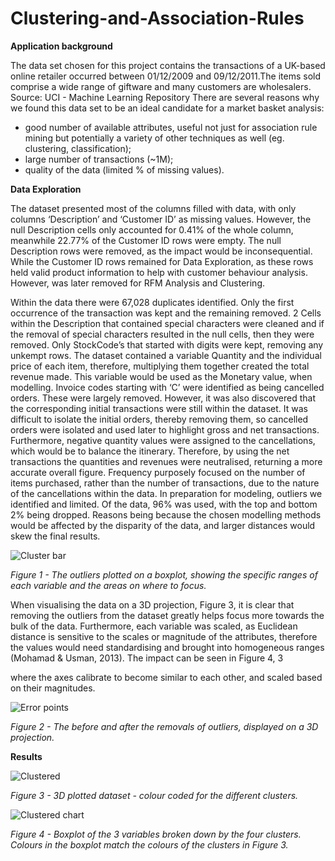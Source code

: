 # Clustering-and-Association-Rules

**Application background**

The data set chosen for this project contains the transactions of a UK-based online retailer occurred between 01/12/2009 and 09/12/2011.The items sold comprise a wide range of giftware and many customers are wholesalers. Source: ​UCI - Machine Learning Repository
There are several reasons why we found this data set to be an ideal candidate for a market basket analysis:
- good number of available attributes, useful not just for association rule mining but potentially a variety of other techniques as well (eg. clustering, classification);
- large number of transactions (~1M);
- quality of the data (limited % of missing values).

**Data Exploration**

The dataset presented most of the columns filled with data, with only columns ‘Description’ and ‘Customer ID’ as missing values. However, the null Description cells only accounted for 0.41% of the whole column, meanwhile 22.77% of the Customer ID rows were empty. The null Description rows were removed, as the impact would be inconsequential. While the Customer ID rows remained for Data Exploration, as these rows held valid product information to help with customer behaviour analysis. However, was later removed for RFM Analysis and Clustering.


Within the data there were 67,028 duplicates identified. Only the first occurrence of the transaction was kept and the remaining removed.
 2
 Cells within the Description that contained special characters were cleaned and if the removal of special characters resulted in the null cells, then they were removed. Only StockCode’s that started with digits were kept, removing any unkempt rows.
The dataset contained a variable Quantity and the individual price of each item, therefore, multiplying them together created the total revenue made. This variable would be used as the Monetary value, when modelling.
Invoice codes starting with ‘C’ were identified as being cancelled orders. These were largely removed. However, it was also discovered that the corresponding initial transactions were still within the dataset. It was difficult to isolate the initial orders, thereby removing them, so cancelled orders were isolated and used later to highlight gross and net transactions. Furthermore, negative quantity values were assigned to the cancellations, which would be to balance the itinerary. Therefore, by using the net transactions the quantities and revenues were neutralised, returning a more accurate overall figure. Frequency purposely focused on the number of items purchased, rather than the number of transactions, due to the nature of the cancellations within the data.
In preparation for modeling, outliers we identified and limited. Of the data, 96% was used, with the top and bottom 2% being dropped. Reasons being because the chosen modelling methods would be affected by the disparity of the data, and larger distances would skew the final results.
 
 ![Cluster bar](https://user-images.githubusercontent.com/25266458/129878225-7043de03-b5e1-4342-989c-643fa2153b01.png)
 
 
 _Figure 1​ - The outliers plotted on a boxplot, showing the specific ranges of each variable and the areas on where to focus._



When visualising the data on a 3D projection, Figure 3, it is clear that removing the outliers from the dataset greatly helps focus more towards the bulk of the data.
Furthermore, each variable was scaled, as Euclidean distance is sensitive to the scales or magnitude of the attributes, therefore the values would need standardising and brought into homogeneous ranges (Mohamad & Usman, 2013). The impact can be seen in Figure 4,
3

where the axes calibrate to become similar to each other, and scaled based on their magnitudes.

![Error points](https://user-images.githubusercontent.com/25266458/129878273-73b72740-f886-4ccc-b93e-116348592333.png)


 _Figure 2​ - The before and after the removals of outliers, displayed on a 3D projection._
 
 
 **Results**
 
 
 ![Clustered](https://user-images.githubusercontent.com/25266458/129878713-8d79d13e-0b9c-4930-84ea-8f0997dfb0b3.png)

_Figure 3 - 3D plotted dataset - colour coded for the different clusters._


![Clustered chart](https://user-images.githubusercontent.com/25266458/129878748-67ae84e4-4c93-4b2d-ae46-687c08f3ef0f.png)

_Figure 4 - Boxplot of the 3 variables broken down by the four clusters. Colours in the boxplot match the colours of the clusters in Figure 3._
